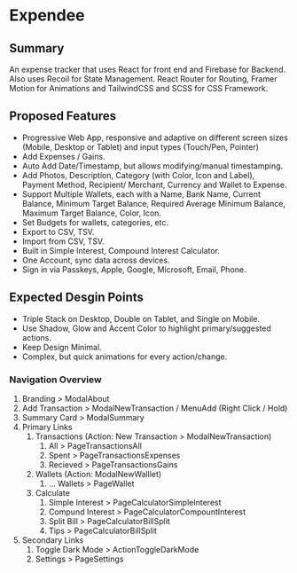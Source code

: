 # Expendee

## Summary

An expense tracker that uses React for front end and Firebase for Backend.
Also uses Recoil for State Management. React Router for Routing, Framer Motion for Animations and TailwindCSS and SCSS for CSS Framework.

## Proposed Features

- Progressive Web App, responsive and adaptive on different screen sizes (Mobile, Desktop or Tablet) and input types (Touch/Pen, Pointer) 
- Add Expenses / Gains.
- Auto Add Date/Timestamp, but allows modifying/manual timestamping.
- Add Photos, Description, Category (with Color, Icon and Label), Payment Method, Recipient/ Merchant, Currency and Wallet to Expense.
- Support Multiple Wallets, each with a Name, Bank Name, Current Balance, Minimum Target Balance, Required Average Minimum Balance, Maximum Target Balance, Color, Icon.
- Set Budgets for wallets, categories, etc.
- Export to CSV, TSV.
- Import from CSV, TSV.
- Built in Simple Interest, Compound Interest Calculator.
- One Account, sync data across devices.
- Sign in via Passkeys, Apple, Google, Microsoft, Email, Phone.

## Expected Desgin Points

- Triple Stack on Desktop, Double on Tablet, and Single on Mobile.
- Use Shadow, Glow and Accent Color to highlight primary/suggested actions.
- Keep Design Minimal.
- Complex, but quick animations for every action/change.

### Navigation Overview

1. Branding > ModalAbout
2. Add Transaction > ModalNewTransaction / MenuAdd (Right Click / Hold)
3. Summary Card > ModalSummary
4. Primary Links
   1. Transactions (Action: New Transaction > ModalNewTransaction)
      1. All > PageTransactionsAll
      2. Spent > PageTransactionsExpenses
      3. Recieved > PageTransactionsGains
   2. Wallets (Action: ModalNewWalllet)
      1. ... Wallets > PageWallet
   3. Calculate
      1. Simple Interest > PageCalculatorSimpleInterest
      2. Compund Interest > PageCalculatorCompountInterest
      3. Split Bill > PageCalculatorBillSplit
      4. Tips > PageCalculatorBillSplit
5. Secondary Links
   1. Toggle Dark Mode > ActionToggleDarkMode
   2. Settings > PageSettings
